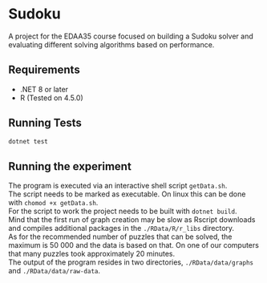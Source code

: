 # Sudoku

A project for the EDAA35 course focused on building a Sudoku solver and evaluating different solving algorithms based on performance.

## Requirements

- .NET 8 or later 
- R (Tested on 4.5.0)

## Running Tests

```bash
dotnet test
```

## Running the experiment

The program is executed via an interactive shell script `getData.sh`.  
The script needs to be marked as executable. On linux this can be done with `chomod +x getData.sh`.  
For the script to work the project needs to be built with `dotnet build`.  
Mind that the first run of graph creation may be slow as Rscript downloads and compiles additional packages in the `./RData/R/r_libs` directory.  
As for the recommended number of puzzles that can be solved, the maximum is 50 000 and the data is based on that. On one of our computers that many puzzles took approximately 20 minutes.  
The output of the program resides in two directories, `./RData/data/graphs` and `./RData/data/raw-data`. 
